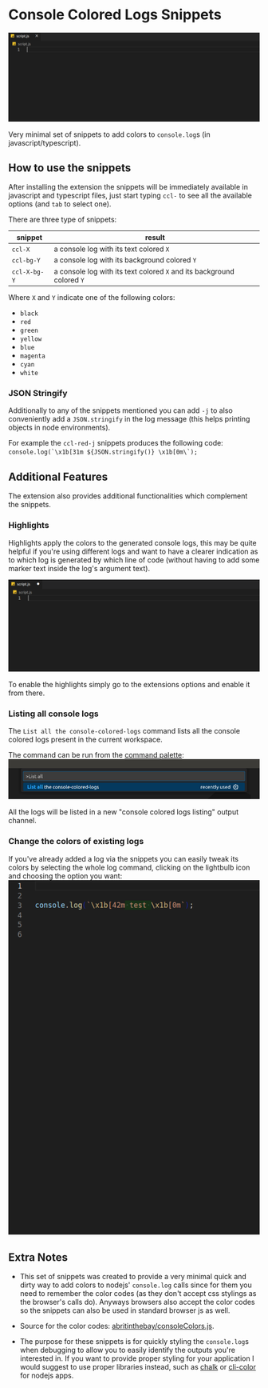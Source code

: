 # Console Colored Logs Snippets

![demo of ccl-red](./README_IMAGES/demo-ccl-red.gif)

Very minimal set of snippets to add colors to `console.log`s (in javascript/typescript).

## How to use the snippets

After installing the extension the snippets will be immediately available in javascript and typescript files, just start typing `ccl-` to see all the available options (and `tab` to select one).

There are three type of snippets:

| snippet     | result                                                                 |
|-------------|------------------------------------------------------------------------|
|`ccl-X`      | a console log with its text colored `X`                                |
|`ccl-bg-Y`   | a console log with its background colored `Y`                          |
|`ccl-X-bg-Y` | a console log with its text colored `X` and its background colored `Y` |

Where `X` and `Y` indicate one of the following colors:
- `black`
- `red`
- `green`
- `yellow`
- `blue`
- `magenta`
- `cyan`
- `white`

### JSON Stringify

Additionally to any of the snippets mentioned you can add `-j` to also conveniently add a `JSON.stringify` in the log message (this helps printing objects in node environments).

For example the `ccl-red-j` snippets produces the following code: ``console.log(`\x1b[31m ${JSON.stringify()} \x1b[0m\`);``

## Additional Features
The extension also provides additional functionalities which complement the snippets.

### Highlights

Highlights apply the colors to the generated console logs, this may be quite helpful if you're using different logs and want to have a clearer indication as to which log is generated by which line of code (without having to add some marker text inside the log's argument text).

![demo of highlights](./README_IMAGES/demo-highlights.gif)

To enable the highlights simply go to the extensions options and enable it from there.

### Listing all console logs

The `List all the console-colored-logs` command lists all the console colored logs present in the current workspace.

The command can be run from the [command palette](https://code.visualstudio.com/docs/getstarted/userinterface#_command-palette):
![list all command](./README_IMAGES/list-all-command.png)

All the logs will be listed in a new "console colored logs listing" output channel.

### Change the colors of existing logs

If you've already added a log via the snippets you can easily tweak its colors by selecting the whole log command, clicking on the lightbulb icon and choosing the option you want:
![demo of change colors code action](./README_IMAGES/demo-change-colors-code-action.gif)

## Extra Notes

- This set of snippets was created to provide a very minimal quick and dirty way to add colors to nodejs' `console.log` calls since for them you need to remember the color codes (as they don't accept css stylings as the browser's calls do). Anyways browsers also accept the color codes so the snippets can also be used in standard browser js as well.

- Source for the color codes: [abritinthebay/consoleColors.js](https://gist.github.com/abritinthebay/d80eb99b2726c83feb0d97eab95206c4).

- The purpose for these snippets is for quickly styling the `console.log`s when debugging to allow you to
easily identify the outputs you're interested in. If you want to provide proper styling for your application I would suggest to use proper libraries instead, such as [chalk](https://github.com/chalk/chalk) or [cli-color](https://github.com/medikoo/cli-color) for nodejs apps.
